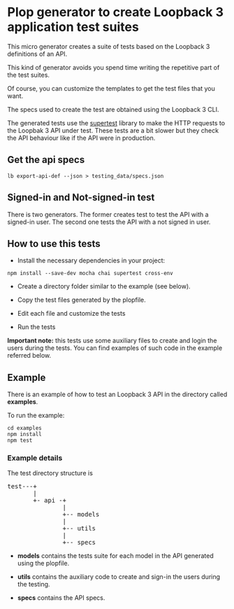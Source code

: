 # Plop generator to create Loopback 3 application test suites

This micro generator creates a suite of tests based on the Loopback 3 definitions of an API.

This kind of generator avoids you spend time writing the repetitive part of the test suites.

Of course, you can customize the templates to get the test files that you want.

The specs used to create the test are obtained using the Loopback 3 CLI.

The generated tests use the [supertest](https://github.com/visionmedia/supertest) library to make the HTTP requests to the Loopbak 3 API under test. These tests are a bit slower but they check the API behaviour like if the API were in production.

## Get the api specs

```shell
lb export-api-def --json > testing_data/specs.json
```

## Signed-in and Not-signed-in test

There is two generators. The former creates test to test the API with a signed-in user. The second one tests the API with a not signed in user.


## How to use this tests

-   Install the necessary dependencies in your project:

```shell
npm install --save-dev mocha chai supertest cross-env
```

-   Create a directory folder similar to the example (see below).

-   Copy the test files generated by the plopfile.

-   Edit each file and customize the tests

-   Run the tests

**Important note:** this tests use some auxiliary files to create and login the users during the tests. You can find examples of such code in the example referred below.

## Example

There is an example of how to test an Loopback 3 API in the directory called **examples**.

To run the example:

```shell
cd examples
npm install
npm test
```

### Example details

The test directory structure is

<pre>
test---+
       |
       +- api -+
               |
               +-- models
               |
               +-- utils
               |
               +-- specs
</pre>

*  **models** contains the tests suite for each model in the API generated using the plopfile.

*  **utils** contains the auxiliary code to create and sign-in the users during the testing.

*  **specs** contains the API specs.

